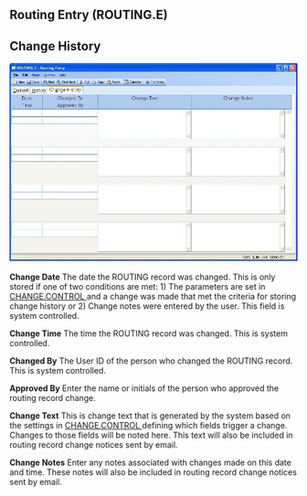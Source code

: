 ##  Routing Entry (ROUTING.E)

<PageHeader />

##  Change History

![](./ROUTING-E-3.jpg)

**Change Date** The date the ROUTING record was changed. This is only stored if one of two conditions are met: 1) The parameters are set in [ CHANGE.CONTROL ](../../../../ACE-OVERVIEW/ACE-ENTRY/CHANGE-CONTROL/README.md) and a change was made that met the criteria for storing change history or 2) Change notes were entered by the user. This field is system controlled.   
  
**Change Time** The time the ROUTING record was changed. This is system
controlled.  
  
**Changed By** The User ID of the person who changed the ROUTING record. This
is system controlled.  
  
**Approved By** Enter the name or initials of the person who approved the
routing record change.  
  
**Change Text** This is change text that is generated by the system based on the settings in [ CHANGE.CONTROL ](../../../../ACE-OVERVIEW/ACE-ENTRY/CHANGE-CONTROL/README.md) defining which fields trigger a change. Changes to those fields will be noted here. This text will also be included in routing record change notices sent by email.   
  
**Change Notes** Enter any notes associated with changes made on this date and
time. These notes will also be included in routing record change notices sent
by email.  
  
  
<badge text= "Version 8.10.57" vertical="middle" />

<PageFooter />
